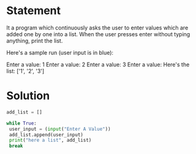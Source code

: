 # Statement 

It a program which continuously asks the user to enter values which are added one by one into a list. When the user presses enter without typing anything, print the list.

Here's a sample run (user input is in blue):

Enter a value: 1 Enter a value: 2 Enter a value: 3 Enter a value: Here's the list: ['1', '2', '3']

# Solution 

``` python
add_list = []

while True:
 user_input = (input("Enter A Value"))
 add_list.append(user_input)
 print("here a list", add_list)
 break
```
